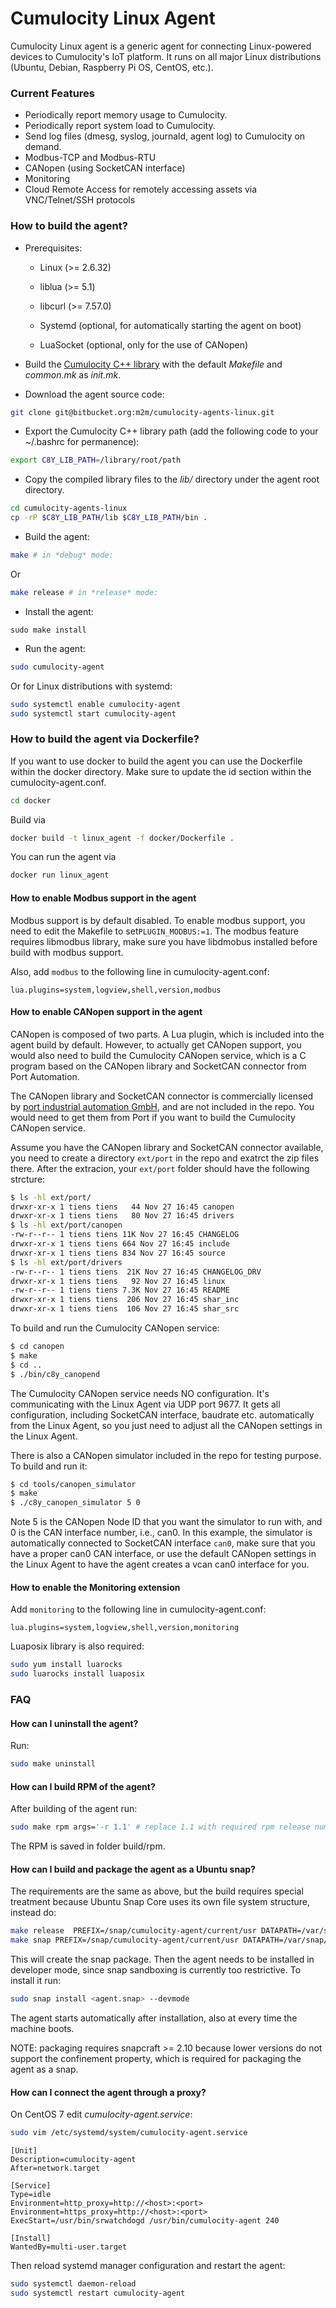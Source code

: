 # Cumulocity Linux Agent #

Cumulocity Linux agent is a generic agent for connecting Linux-powered devices to Cumulocity's IoT platform. It runs on all major Linux distributions (Ubuntu, Debian, Raspberry Pi OS, CentOS, etc.).

### Current Features ###

* Periodically report memory usage to Cumulocity.
* Periodically report system load to Cumulocity.
* Send log files (dmesg, syslog, journald, agent log) to Cumulocity on demand.
* Modbus-TCP and Modbus-RTU
* CANopen (using SocketCAN interface)
* Monitoring
* Cloud Remote Access for remotely accessing assets via VNC/Telnet/SSH protocols

### How to build the agent? ###

* Prerequisites:
    - Linux (>= 2.6.32)

    - liblua (>= 5.1)

    - libcurl (>= 7.57.0)

    - Systemd (optional, for automatically starting the agent on boot)

    - LuaSocket (optional, only for the use of CANopen)

* Build the [Cumulocity C++ library](https://bitbucket.org/m2m/cumulocity-sdk-c) with the default *Makefile* and *common.mk* as *init.mk*.
* Download the agent source code:

```bash
git clone git@bitbucket.org:m2m/cumulocity-agents-linux.git

```

* Export the Cumulocity C++ library path (add the following code to your ~/.bashrc for permanence):

```bash
export C8Y_LIB_PATH=/library/root/path
```
* Copy the compiled library files to the *lib/* directory under the agent root directory.

```bash
cd cumulocity-agents-linux
cp -rP $C8Y_LIB_PATH/lib $C8Y_LIB_PATH/bin .
```

* Build the agent:
```bash
make # in *debug* mode:
```

Or

```bash
make release # in *release* mode:
```

* Install the agent:
```
sudo make install
```

* Run the agent:

```bash
sudo cumulocity-agent
```

Or for Linux distributions with systemd:

```bash
sudo systemctl enable cumulocity-agent
sudo systemctl start cumulocity-agent
```

### How to build the agent via Dockerfile? ###

If you want to use docker to build the agent you can use the Dockerfile within the docker directory.
Make sure to update the id section within the cumulocity-agent.conf.

```bash
cd docker
```
Build via

```bash
docker build -t linux_agent -f docker/Dockerfile .
```

You can run the agent via

```bash
docker run linux_agent
```

#### How to enable Modbus support in the agent ####
Modbus support is by default disabled. To enable modbus support, you need to edit the Makefile to set`PLUGIN_MODBUS:=1`.
The modbus feature requires libmodbus library, make sure you have libdmobus installed before build with modbus support.

Also, add `modbus` to the following line in cumulocity-agent.conf:
```
lua.plugins=system,logview,shell,version,modbus
```

#### How to enable CANopen support in the agent ####
CANopen is composed of two parts. A Lua plugin, which is included into the agent build by default. However, to actually
get CANopen support, you would also need to build the Cumulocity CANopen service, which is a C program based on the
CANopen library and SocketCAN connector from Port Automation.

The CANopen library and SocketCAN connector is commercially licensed by [port industrial automation GmbH](https://www.port.de/en/products/canopen/software.html), and are not included in the repo. You
would need to get them from Port if you want to build the Cumulocity CANopen service.

Assume you have the CANopen library and SocketCAN connector available, you need to create a directory `ext/port` in the
repo and exatrct the zip files there. After the extracion, your `ext/port` folder should have the following strcture:

```bash
$ ls -hl ext/port/
drwxr-xr-x 1 tiens tiens   44 Nov 27 16:45 canopen
drwxr-xr-x 1 tiens tiens   80 Nov 27 16:45 drivers
$ ls -hl ext/port/canopen
-rw-r--r-- 1 tiens tiens 11K Nov 27 16:45 CHANGELOG
drwxr-xr-x 1 tiens tiens 664 Nov 27 16:45 include
drwxr-xr-x 1 tiens tiens 834 Nov 27 16:45 source
$ ls -hl ext/port/drivers
-rw-r--r-- 1 tiens tiens  21K Nov 27 16:45 CHANGELOG_DRV
drwxr-xr-x 1 tiens tiens   92 Nov 27 16:45 linux
-rw-r--r-- 1 tiens tiens 7.3K Nov 27 16:45 README
drwxr-xr-x 1 tiens tiens  206 Nov 27 16:45 shar_inc
drwxr-xr-x 1 tiens tiens  106 Nov 27 16:45 shar_src
```

To build and run the Cumulocity CANopen service:

```bash
$ cd canopen
$ make
$ cd ..
$ ./bin/c8y_canopend
```

The Cumulocity CANopen service needs NO configuration. It's communicating with the Linux Agent via UDP port 9677. It
gets all configuration, including SocketCAN interface, baudrate etc. automatically from the Linux Agent, so you just
need to adjust all the CANopen settings in the Linux Agent.

There is also a CANopen simulator included in the repo for testing purpose. To build and run it:

```bash
$ cd tools/canopen_simulator
$ make
$ ./c8y_canopen_simulator 5 0
```

Note 5 is the CANopen Node ID that you want the simulator to run with, and 0 is the CAN interface number, i.e., can0.
In this example, the simulator is automatically connected to SocketCAN interface `can0`,
make sure that you have a proper can0 CAN interface, or use the default CANopen settings
in the Linux Agent to have the agent creates a vcan can0 interface for you.

#### How to enable the Monitoring extension ####

Add `monitoring` to the following line in cumulocity-agent.conf:
```
lua.plugins=system,logview,shell,version,monitoring
```
Luaposix library is also required:

```bash
sudo yum install luarocks
sudo luarocks install luaposix
```


### FAQ ###

#### How can I uninstall the agent? ####

Run:

```bash
sudo make uninstall
```

#### How can I build RPM of the agent? ####

After building of the agent run:

```bash
sudo make rpm args='-r 1.1' # replace 1.1 with required rpm release number
```
The RPM is saved in folder build/rpm.

#### How can I build and package the agent as a Ubuntu snap? ####

  The requirements are the same as above, but the build requires special treatment because Ubuntu Snap Core uses its
  own file system structure, instead do:

```bash
make release  PREFIX=/snap/cumulocity-agent/current/usr DATAPATH=/var/snap/cumulocity-agent/common
make snap PREFIX=/snap/cumulocity-agent/current/usr DATAPATH=/var/snap/cumulocity-agent/common
```

This will create the snap package. Then the agent needs to be installed in developer mode, since snap sandboxing is
currently too restrictive. To install it run:

```bash
sudo snap install <agent.snap> --devmode
```

The agent starts automatically after installation, also at every time the machine boots.

NOTE: packaging requires snapcraft >= 2.10 because lower versions do not support the confinement property, which is
required for packaging the agent as a snap.

#### How can I connect the agent through a proxy? ####

On CentOS 7 edit _cumulocity-agent.service_:

```bash
sudo vim /etc/systemd/system/cumulocity-agent.service
```
```
[Unit]
Description=cumulocity-agent
After=network.target

[Service]
Type=idle
Environment=http_proxy=http://<host>:<port>
Environment=https_proxy=http://<host>:<port>
ExecStart=/usr/bin/srwatchdogd /usr/bin/cumulocity-agent 240

[Install]
WantedBy=multi-user.target
```
Then reload systemd manager configuration and restart the agent:
```bash
sudo systemctl daemon-reload
sudo systemctl restart cumulocity-agent
```
